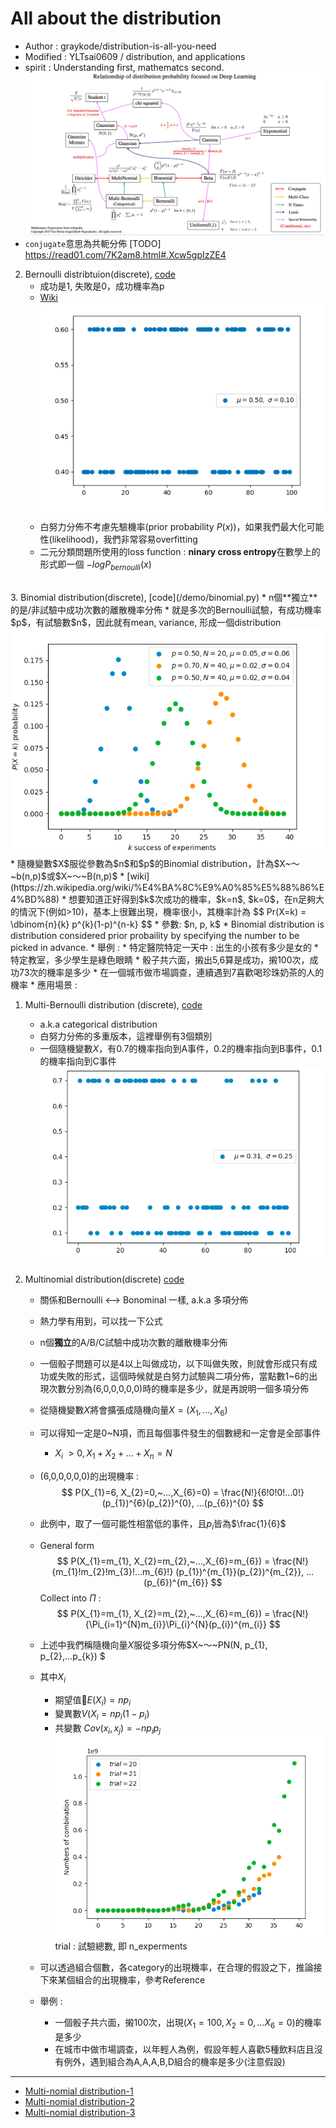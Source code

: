 # All about the distribution
* Author : graykode/distribution-is-all-you-need
* Modified : YLTsai0609 / distribution, and applications
* spirit : Understanding first, mathematcs second.
<img src ='/images/distribution_1.png'></img>
* `conjugate`意思為共軛分佈
[TODO] https://read01.com/7K2am8.html#.Xcw5gpIzZE4

2. Bernoulli distribtuion(discrete), [code](demo/bernoulli.py)
   * 成功是1, 失敗是0，成功機率為p
   * [Wiki](https://zh.wikipedia.org/wiki/%E4%BC%AF%E5%8A%AA%E5%88%A9%E5%88%86%E5%B8%83)
<img src ='/images/distribution_2.png'></img>
   * 白努力分佈不考慮先驗機率(prior probability $P(x)$)，如果我們最大化可能性(likelihood)，我們非常容易overfitting
   * 二元分類問題所使用的loss function : **ninary cross entropy**在數學上的形式即一個  $-logP_{bernoulli}(x)$

<br>
3. Binomial distribution(discrete), [code](/demo/binomial.py)
   * n個**獨立**的是/非試驗中成功次數的離散機率分佈
   * 就是多次的Bernoulli試驗，有成功機率$p$，有試驗數$n$，因此就有mean, variance, 形成一個distribution
<img src ='/images/distribution_3.png'></img>
   * 隨機變數$X$服從參數為$n$和$p$的Binomial distribution，計為$X~～~b(n,p)$或$X~～~B(n,p)$
   * [wiki](https://zh.wikipedia.org/wiki/%E4%BA%8C%E9%A0%85%E5%88%86%E4%BD%88)
   * 想要知道正好得到$k$次成功的機率，$k=n$, $k=0$，在n足夠大的情況下(例如>10)，基本上很難出現，機率很小，其機率計為
    $$
 Pr(X=k) = \dbinom{n}{k} p^{k}(1-p)^{n-k}
$$
   * 參數: $n, p, k$
   * Binomial distribution is distribution considered prior probaility by specifying the number to be picked in advance.
   * 舉例 : 
     * 特定醫院特定一天中 : 出生的小孩有多少是女的
     * 特定教室，多少學生是綠色眼睛
     * 骰子共六面，摋出5,6算是成功，摋100次，成功73次的機率是多少
     * 在一個城市做市場調查，連續遇到7喜歡喝珍珠奶茶的人的機率
   * 應用場景 : 

1. Multi-Bernoulli distribution (discrete), [code](demo/categorical.py)
   * a.k.a categorical distribution
   * 白努力分佈的多重版本，這裡舉例有3個類別
   * 一個隨機變數$X$，有0.7的機率指向到A事件，0.2的機率指向到B事件，0.1的機率指向到C事件
<img src ='/images/distribution_4.png'></img>

5. Multinomial distribution(discrete) [code](/demo/graph/multinomial.png)
   * 關係和Bernoulli <--> Bonominal 一樣, a.k.a 多項分佈
   * 熱力學有用到，可以找一下公式
   * n個**獨立**的A/B/C試驗中成功次數的離散機率分佈
   * 一個骰子問題可以是4以上叫做成功，以下叫做失敗，則就會形成只有成功或失敗的形式，這個時候就是白努力試驗與二項分佈，當點數1~6的出現次數分別為(6,0,0,0,0,0)時的機率是多少，就是再說明一個多項分佈
   * 從隨機變數$X$將會擴張成隨機向量$X=(X_{1},...,X_{6})$
   * 可以得知一定是0~N項，而且每個事件發生的個數總和一定會是全部事件
     * $X_{i}~>0, X_{1}+X_{2}+...+X_{n}=N$
   * (6,0,0,0,0,0)的出現機率 : 
   $$
P(X_{1}=6, X_{2}=0,~...,X_{6}=0) = \frac{N!}{6!0!0!...0!} (p_{1})^{6}(p_{2})^{0}, ...(p_{6})^{0}
$$

   * 此例中，取了一個可能性相當低的事件，且$p_{i}$皆為$\frac{1}{6}$
   * General form
$$
P(X_{1}=m_{1}, X_{2}=m_{2},~...,X_{6}=m_{6}) = \frac{N!}{m_{1}!m_{2}!m_{3}!...m_{6}!} (p_{1})^{m_{1}}(p_{2})^{m_{2}}, ...(p_{6})^{m_{6}}
$$
Collect into  $\Pi$ : $$
P(X_{1}=m_{1}, X_{2}=m_{2},~...,X_{6}=m_{6}) = \frac{N!}{\Pi_{i=1}^{N}m_{i}}\Pi_{i}^{N}(p_{i})^{m_{i}}
$$
   * 上述中我們稱隨機向量$X$服從多項分佈$X~～~PN(N, p_{1}, p_{2},...p_{k}) $
   * 其中$X_{i}$
     * 期望值$E(X_{i}) = np_{i}$
     * 變異數$V(X_{i} = np_{i}(1-p_{i})$
     * 共變數 $Cov(x_{i}, x_{j}) = -np_{i}p_{j}$
<img src ='/images/distribution_5.png'></img> 
trial : 試驗總數, 即 n_experments
   * 可以透過組合個數，各category的出現機率，在合理的假設之下，推論接下來某個組合的出現機率，參考Reference
   * 舉例 : 
     * 一個骰子共六面，摋100次，出現$(X_{1} = 100, X_{2}=0,...X_{6}=0)$的機率是多少
     * 在城市中做市場調查，以年輕人為例，假設年輕人喜歡5種飲料店且沒有例外，遇到組合為A,A,A,B,D組合的機率是多少(注意假設) 
****
* [Multi-nomial distribution-1](https://baike.baidu.com/item/%E5%A4%9A%E9%A1%B9%E5%88%86%E5%B8%83)
* [Multi-nomial distribution-2](http://www.math.ncu.edu.tw/~yu/ps99/boards/lec41_ps_99.pdf)
* [Multi-nomial distribution-3](http://eschool.kuas.edu.tw/tsungo/Publish/05%20Discrete%20probability%20distribution.pdf)